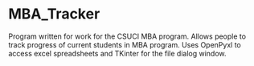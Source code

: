 # MBA_Tracker
Program written for work for the CSUCI MBA program. Allows people to track progress of current students in MBA program.
Uses OpenPyxl to access excel spreadsheets and TKinter for the file dialog window.
